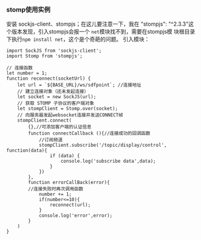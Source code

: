 ### stomp使用实例

安装 sockjs-client、stompjs；在这儿要注意一下，我在
"stompjs": "^2.3.3"这个版本发现，引入stompjs会报一个
`net`模块找不到，需要在stompjs模
块根目录下执行`npm install net`，这个是个奇葩的问题。
引入模块：

```vue
import SockJS from 'sockjs-client';
import Stomp from 'stompjs';

// 连接函数
let number = 1;
function reconnect(socketUrl) {
    let url = `${BASE_URL}/ws/sdfpoint`; //连接地址
    // 建立连接对象（还未发起连接）
    let socket = new SockJS(url);
    // 获取 STOMP 子协议的客户端对象
    let stompClient = Stomp.over(socket);
    // 向服务器发起websocket连接并发送CONNECT帧
    stompClient.connect(
        {},//可添加客户端的认证信息
        function connectCallback (){//连接成功的回调函数
            //订阅频道
            stompClient.subscribe('/topic/display/control', function(data){
                if (data) {
                    console.log('subscribe data',data);
                }
            })
        },
        function errorCallBack(error){  
        //连接失败时再次调用函数
            number += 1;
            if(number<=10){
                reconnect(url);
            }
            console.log('error',error);
        }
    )     
}
```